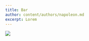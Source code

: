 ```yaml
---
title: Bar
author: content/authors/napoleon.md
excerpt: Lorem
---
```


![](http://res.cloudinary.com/dxqan3cxj/image/upload/v1632305884/sample.jpg)
